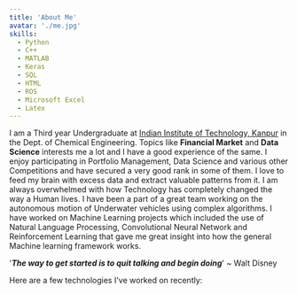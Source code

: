 ```yaml
---
title: 'About Me'
avatar: './me.jpg'
skills:
  - Python
  - C++
  - MATLAB
  - Keras
  - SQL
  - HTML
  - ROS
  - Microsoft Excel
  - Latex
---
```


I am a Third year Undergraduate at [Indian Institute of Technology, Kanpur](https://www.iitk.ac.in/) in the Dept. of Chemical Engineering. Topics like **Financial Market** and **Data Science** interests me a lot and I have a good experience of the same. I enjoy participating in Portfolio Management, Data Science and various other Competitions and have secured a very good rank in some of them. I love to feed my brain with excess data and extract valuable patterns from it. I am always overwhelmed with how Technology has completely changed the way a Human lives. I have been a part of a great team working on the autonomous motion of Underwater vehicles using complex algorithms. I have worked on Machine Learning projects which included the use of Natural Language Processing, Convolutional Neural Network and Reinforcement Learning that gave me great insight into how the general Machine learning framework works.

'***The way to get started is to quit talking and begin doing***' ~ Walt Disney

Here are a few technologies I've worked on recently:
